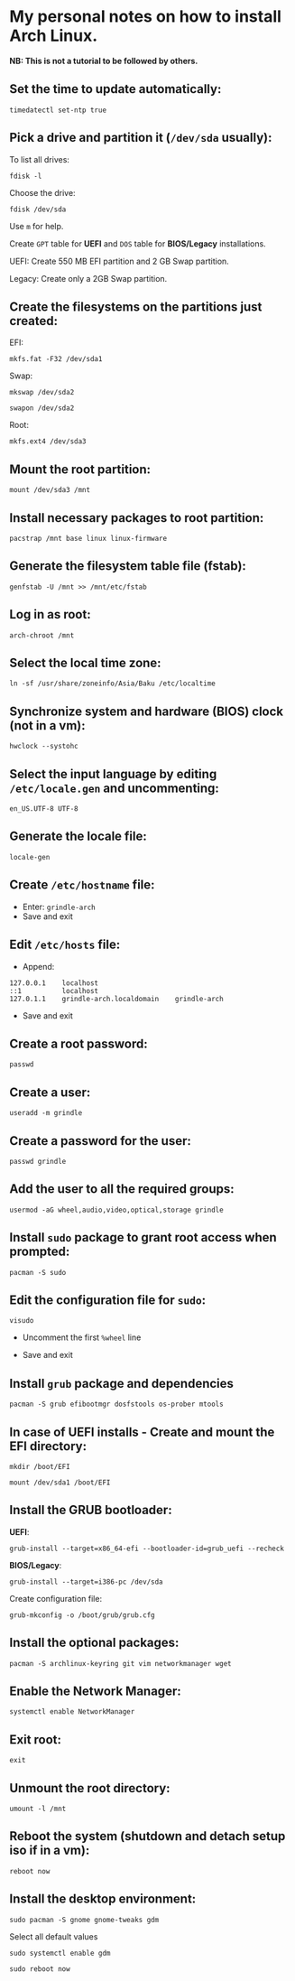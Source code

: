 # My personal notes on how to install Arch Linux.

**NB: This is not a tutorial to be followed by others.**

## Set the time to update automatically:
```
timedatectl set-ntp true
```

## Pick a drive and partition it (```/dev/sda``` usually):
To list all drives:
```
fdisk -l
```
Choose the drive:
```
fdisk /dev/sda
```
Use ```m``` for help.

Create ```GPT``` table for **UEFI** and ```DOS``` table for **BIOS/Legacy** installations.

UEFI: Create 550 MB EFI partition and 2 GB Swap partition.

Legacy: Create only a 2GB Swap partition.


## Create the filesystems on the partitions just created:
EFI:
```
mkfs.fat -F32 /dev/sda1
```
Swap:
```
mkswap /dev/sda2
```
```
swapon /dev/sda2
```
Root:
```
mkfs.ext4 /dev/sda3
```

## Mount the root partition:

```
mount /dev/sda3 /mnt
```

## Install necessary packages to root partition:

```
pacstrap /mnt base linux linux-firmware
```

## Generate the filesystem table file (fstab):

```
genfstab -U /mnt >> /mnt/etc/fstab
```

## Log in as root:

```
arch-chroot /mnt
```

## Select the local time zone:

```
ln -sf /usr/share/zoneinfo/Asia/Baku /etc/localtime
```

## Synchronize system and hardware (BIOS) clock (not in a vm):

```
hwclock --systohc
```

## Select the input language by editing ```/etc/locale.gen``` and uncommenting:
```
en_US.UTF-8 UTF-8
```

## Generate the locale file:

```
locale-gen
```

## Create ```/etc/hostname``` file:

* Enter: ```grindle-arch```
* Save and exit

## Edit ```/etc/hosts``` file:

* Append:
```
127.0.0.1    localhost
::1          localhost
127.0.1.1    grindle-arch.localdomain    grindle-arch
```
* Save and exit

## Create a root password:

```
passwd
```

## Create a user:

```
useradd -m grindle
```

## Create a password for the user:

```
passwd grindle
```

## Add the user to all the required groups:

```
usermod -aG wheel,audio,video,optical,storage grindle
```

## Install ```sudo``` package to grant root access when prompted:

```
pacman -S sudo
```

## Edit the configuration file for ```sudo```:

```
visudo
```
* Uncomment the first ```%wheel``` line

* Save and exit

## Install ```grub``` package and dependencies

```
pacman -S grub efibootmgr dosfstools os-prober mtools
```

## In case of UEFI installs - Create and mount the EFI directory:

```
mkdir /boot/EFI
```
```
mount /dev/sda1 /boot/EFI
```

## Install the GRUB bootloader:
**UEFI**:
```
grub-install --target=x86_64-efi --bootloader-id=grub_uefi --recheck
```
**BIOS/Legacy**:
```
grub-install --target=i386-pc /dev/sda
```
Create configuration file:
```
grub-mkconfig -o /boot/grub/grub.cfg
```

## Install the optional packages:

```
pacman -S archlinux-keyring git vim networkmanager wget
```

## Enable the Network Manager:

```
systemctl enable NetworkManager
```

## Exit root:

```
exit
```

## Unmount the root directory:

```
umount -l /mnt
```

## Reboot the system (shutdown and detach setup iso if in a vm):

```
reboot now
```

## Install the desktop environment:

```
sudo pacman -S gnome gnome-tweaks gdm
```
Select all default values
```
sudo systemctl enable gdm
```
```
sudo reboot now
```
